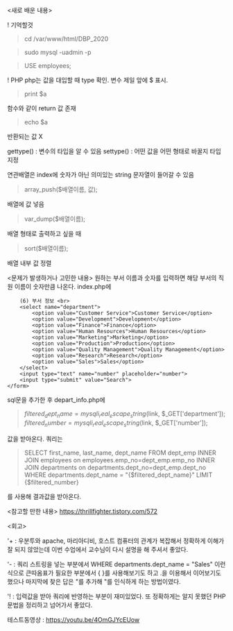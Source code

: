 <새로 배운 내용>

! 기억할것
> cd /var/www/html/DBP_2020

> sudo mysql -uadmin -p

> USE employees;



! PHP
php는 값을 대입할 때 type 확인. 변수 제일 앞에 $ 표시.

> print $a

함수와 같이 return 값 존재

> echo $a

반환되는 값 X

gettype() : 변수의 타입을 알 수 있음
settype() : 어떤 값을 어떤 형태로 바꿀지 타입 지정

연관배열은 index에 숫자가 아닌 의미있는 string 문자열이 들어갈 수 있음

> array_push($배열이름, 값);

배열에 값 넣음

> var_dump($배열이름);

배열 형태로 출력하고 싶을 때

> sort($배열이름);

배열 내부 값 정렬


<문제가 발생하거나 고민한 내용>
원하는 부서 이름과 숫자를 입력하면 해당 부서의 직원 이름이 숫자만큼 나온다.
index.php에
> <form action="depart_info.php" method="GET">
        (6) 부서 정보 <br>
        <select name="department">
            <option value="Customer Service">Customer Service</option>
            <option value="Development">Development</option>
            <option value="Finance">Finance</option>
            <option value="Human Resources">Human Resources</option>
            <option value="Marketing">Marketing</option>
            <option value="Production">Production</option>
            <option value="Quality Management">Quality Management</option>
            <option value="Research">Research</option>
            <option value="Sales">Sales</option>
        </select>
        <input type="text" name="number" placeholder="number">
        <input type="submit" value="Search">
    </form>

sql문을 추가한 후 depart_info.php에
> $filtered_dept_name = mysqli_real_escape_string($link, $_GET['department']);
> $filtered_number = mysqli_real_escape_string($link, $_GET['number']);

값을 받아온다. 쿼리는

> SELECT first_name, last_name, dept_name
    FROM dept_emp
    INNER JOIN employees on employees.emp_no=dept_emp.emp_no
    INNER JOIN departments on departments.dept_no=dept_emp.dept_no
    WHERE departments.dept_name = \"{$filtered_dept_name}\"
    LIMIT {$filtered_number}

를 사용해 결과값을 받아온다.

<참고할 만한 내용>
https://thrillfighter.tistory.com/572

<회고>

'+ : 우분투와 apache, 마리아디비, 호스트 컴퓨터의 관계가 복잡해서 정확하게 이해가 잘 되지 않았는데 이번 수업에서 교수님이 다시 설명을 해 주셔서 좋았다. 

'- : 쿼리 스트링을 넣는 부분에서 WHERE departments.dept_name = "Sales" 이런식으로 큰따옴표가 필요한 부분에서 { }를 사용해보기도 하고 .을 이용해서 이어보기도 했으나 마지막에 찾은 답은 \"를 추가해 "를 인식하게 하는 방법이였다.

'! : 입력값을 받아 쿼리에 반영하는 부분이 재미있었다. 또 정확하게는 알지 못했던 PHP 문법을 정리하고 넘어가서 좋았다.

테스트동영상 : https://youtu.be/4OmGJYcEUow
